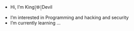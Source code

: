 -  Hi, I’m King༑࿌༑Devil
-  I’m interested in Programming and hacking and security
-  I’m currently learning ...

<!---
666devil404/666devil404 is a ✨ special ✨ repository because its `README.md` (this file) appears on your GitHub profile.
You can click the Preview link to take a look at your changes.
--->
